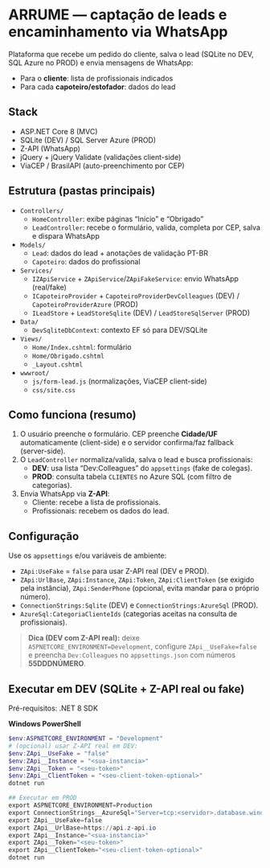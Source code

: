 # ARRUME — captação de leads e encaminhamento via WhatsApp

Plataforma que recebe um pedido do cliente, salva o lead (SQLite no DEV, SQL Azure no PROD) e envia mensagens de WhatsApp:
- Para o **cliente**: lista de profissionais indicados
- Para cada **capoteiro/estofador**: dados do lead

## Stack
- ASP.NET Core 8 (MVC)
- SQLite (DEV) / SQL Server Azure (PROD)
- Z-API (WhatsApp)
- jQuery + jQuery Validate (validações client-side)
- ViaCEP / BrasilAPI (auto-preenchimento por CEP)

## Estrutura (pastas principais)
- `Controllers/`
  - `HomeController`: exibe páginas “Início” e “Obrigado”
  - `LeadController`: recebe o formulário, valida, completa por CEP, salva e dispara WhatsApp
- `Models/`
  - `Lead`: dados do lead + anotações de validação PT-BR
  - `Capoteiro`: dados do profissional
- `Services/`
  - `IZApiService` + `ZApiService`/`ZApiFakeService`: envio WhatsApp (real/fake)
  - `ICapoteiroProvider` + `CapoteiroProviderDevColleagues` (DEV) / `CapoteiroProviderAzure` (PROD)
  - `ILeadStore` + `LeadStoreSqlite` (DEV) / `LeadStoreSqlServer` (PROD)
- `Data/`
  - `DevSqliteDbContext`: contexto EF só para DEV/SQLite
- `Views/`
  - `Home/Index.cshtml`: formulário
  - `Home/Obrigado.cshtml`
  - `_Layout.cshtml`
- `wwwroot/`
  - `js/form-lead.js` (normalizações, ViaCEP client-side)
  - `css/site.css`

## Como funciona (resumo)
1. O usuário preenche o formulário. CEP preenche **Cidade/UF** automaticamente (client-side) e o servidor confirma/faz fallback (server-side).
2. O `LeadController` normaliza/valida, salva o lead e busca profissionais:
   - **DEV**: usa lista “Dev:Colleagues” do `appsettings` (fake de colegas).
   - **PROD**: consulta tabela `CLIENTES` no Azure SQL (com filtro de categorias).
3. Envia WhatsApp via **Z-API**:
   - Cliente: recebe a lista de profissionais.
   - Profissionais: recebem os dados do lead.

## Configuração
Use os `appsettings` e/ou variáveis de ambiente:

- `ZApi:UseFake` = `false` para usar Z-API real (DEV e PROD).
- `ZApi:UrlBase`, `ZApi:Instance`, `ZApi:Token`, `ZApi:ClientToken` (se exigido pela instância), `ZApi:SenderPhone` (opcional, evita mandar para o próprio número).
- `ConnectionStrings:Sqlite` (DEV) e `ConnectionStrings:AzureSql` (PROD).
- `AzureSql:CategoriaClienteIds` (categorias aceitas na consulta de profissionais).

> **Dica (DEV com Z-API real):** deixe `ASPNETCORE_ENVIRONMENT=Development`, configure `ZApi__UseFake=false` e preencha `Dev:Colleagues` no `appsettings.json` com números **55DDDNÚMERO**.

## Executar em DEV (SQLite + Z-API real ou fake)
Pré-requisitos: .NET 8 SDK

**Windows PowerShell**
```powershell
$env:ASPNETCORE_ENVIRONMENT = "Development"
# (opcional) usar Z-API real em DEV:
$env:ZApi__UseFake = "false"
$env:ZApi__Instance = "<sua-instancia>"
$env:ZApi__Token = "<seu-token>"
$env:ZApi__ClientToken = "<seu-client-token-optional>"
dotnet run

## Executar em PROD
export ASPNETCORE_ENVIRONMENT=Production
export ConnectionStrings__AzureSql="Server=tcp:<servidor>.database.windows.net,1433;Initial Catalog=<db>;User ID=<user>;Password=<pwd>;Encrypt=True;TrustServerCertificate=False;Connection Timeout=30;"
export ZApi__UseFake=false
export ZApi__UrlBase=https://api.z-api.io
export ZApi__Instance="<sua-instancia>"
export ZApi__Token="<seu-token>"
export ZApi__ClientToken="<seu-client-token-optional>"
dotnet run

